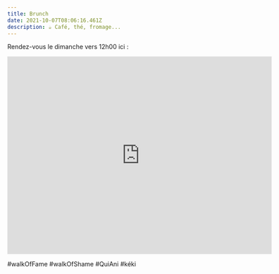 ```yaml
---
title: Brunch
date: 2021-10-07T08:06:16.461Z
description: ☕ Café, thé, fromage...
---
```

Rendez-vous le dimanche vers 12h00 ici :

<iframe src="https://www.google.com/maps/embed?pb=!1m14!1m8!1m3!1d11214.785996620809!2d5.9200506!3d45.3549385!3m2!1i1024!2i768!4f13.1!3m3!1m2!1s0x0%3A0x8e50c36c1c1d5011!2sGreen%20Bed%20%26%20SPA%20Escape%20natural%20Chartreuse!5e0!3m2!1sen!2sfr!4v1633594106301!5m2!1sen!2sfr" width="600" height="450" style="border:0;margin:auto" allowfullscreen="" loading="lazy"></iframe>

#walkOfFame 
#walkOfShame 
#QuiAni
#kéki